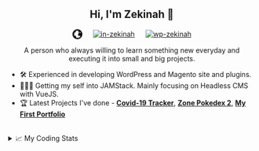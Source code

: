 <h2 align="center">Hi, I'm Zekinah 👋</h2>
<p align="center">
<a href="https://www.zekinahlecaros.com/" target="blank"><img align="center" src=https://raw.githubusercontent.com/iconic/open-iconic/master/svg/globe.svg alt="zekinalecaros.com" height="20" width="20" /></a>
&emsp;
<a href="https://ph.linkedin.com/in/zekinah" target="blank"><img align="center" src=https://cdn.jsdelivr.net/npm/simple-icons@3.0.1/icons/linkedin.svg alt="in-zekinah" height="20" width="20" /></a>
  &emsp;
<a href="https://profiles.wordpress.org/zekinah/" target="blank"><img align="center" src=https://cdn.jsdelivr.net/npm/simple-icons@3.0.1/icons/wordpress.svg alt="wp-zekinah" height="20" width="20" /></a>
</p>
<p align="center">
A person who always willing to learn something new everyday and executing it into small and big projects.
</p>

- 🛠 Experienced in developing WordPress and Magento site and plugins.
- 👩🏻‍💻 Getting my self into JAMStack. Mainly focusing on Headless CMS with VueJS.
- 🏆 Latest Projects I've done - **[Covid-19 Tracker](https://github.com/zekinah/pandemiccovid-19)**, **[Zone Pokedex 2](https://github.com/zekinah/zone-pokedex2)**, **[My First Portfolio](https://github.com/zekinah/iamzekinah)** 
<br><br>

<details>
    <summary>📈 My Coding Stats</summary>
<!--START_SECTION:waka-->
**I'm an Early 🐤** 

```text
🌞 Morning    80 commits     █░░░░░░░░░░░░░░░░░░░░░░░░   7.47% 
🌆 Daytime    594 commits    █████████████░░░░░░░░░░░░   55.46% 
🌃 Evening    377 commits    ████████░░░░░░░░░░░░░░░░░   35.2% 
🌙 Night      20 commits     ░░░░░░░░░░░░░░░░░░░░░░░░░   1.87%

```
📅 **I'm Most Productive on Wednesday** 

```text
Monday       164 commits    ███░░░░░░░░░░░░░░░░░░░░░░   15.31% 
Tuesday      168 commits    ████░░░░░░░░░░░░░░░░░░░░░   15.69% 
Wednesday    179 commits    ████░░░░░░░░░░░░░░░░░░░░░   16.71% 
Thursday     151 commits    ███░░░░░░░░░░░░░░░░░░░░░░   14.1% 
Friday       165 commits    ███░░░░░░░░░░░░░░░░░░░░░░   15.41% 
Saturday     129 commits    ███░░░░░░░░░░░░░░░░░░░░░░   12.04% 
Sunday       115 commits    ██░░░░░░░░░░░░░░░░░░░░░░░   10.74%

```


📊 **This Week I Spent My Time On** 

```text
💬 Programming Languages: 
Markdown                 1 hr 52 mins        ████████████████░░░░░░░░░   67.31% 
Text                     52 mins             ███████░░░░░░░░░░░░░░░░░░   31.28% 
PHP                      2 mins              ░░░░░░░░░░░░░░░░░░░░░░░░░   1.41%

```

**I Mostly Code in PHP** 

```text
PHP                      28 repos            ███████████████░░░░░░░░░░   59.57% 
JavaScript               5 repos             ██░░░░░░░░░░░░░░░░░░░░░░░   10.64% 
HTML                     5 repos             ██░░░░░░░░░░░░░░░░░░░░░░░   10.64% 
CSS                      5 repos             ██░░░░░░░░░░░░░░░░░░░░░░░   10.64% 
Vue                      4 repos             ██░░░░░░░░░░░░░░░░░░░░░░░   8.51%

```



<!--END_SECTION:waka-->
</details>
